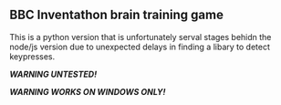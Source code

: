 ## BBC Inventathon brain training game

This is a python version that is unfortunately serval stages behidn the node/js version due to unexpected delays in finding a libary to detect keypresses.

**_WARNING UNTESTED!_**

**_WARNING WORKS ON WINDOWS ONLY!_**
